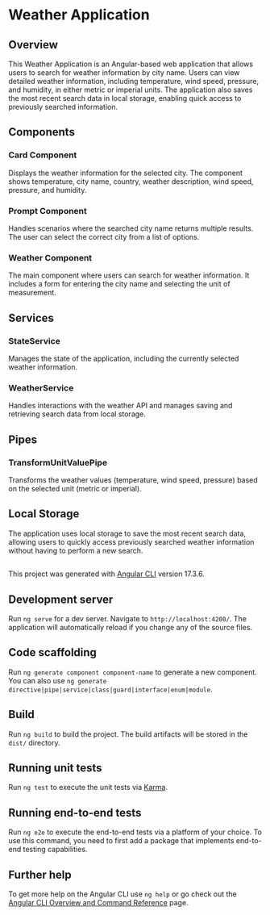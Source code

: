 # Weather Application

## Overview

This Weather Application is an Angular-based web application that allows users to search for weather information by city name. Users can view detailed weather information, including temperature, wind speed, pressure, and humidity, in either metric or imperial units. The application also saves the most recent search data in local storage, enabling quick access to previously searched information.

## Components

### Card Component

Displays the weather information for the selected city. The component shows temperature, city name, country, weather description, wind speed, pressure, and humidity.

### Prompt Component

Handles scenarios where the searched city name returns multiple results. The user can select the correct city from a list of options.

### Weather Component

The main component where users can search for weather information. It includes a form for entering the city name and selecting the unit of measurement.

## Services

### StateService

Manages the state of the application, including the currently selected weather information.

### WeatherService

Handles interactions with the weather API and manages saving and retrieving search data from local storage.

## Pipes

### TransformUnitValuePipe

Transforms the weather values (temperature, wind speed, pressure) based on the selected unit (metric or imperial).

## Local Storage

The application uses local storage to save the most recent search data, allowing users to quickly access previously searched weather information without having to perform a new search.

##

This project was generated with [Angular CLI](https://github.com/angular/angular-cli) version 17.3.6.

## Development server

Run `ng serve` for a dev server. Navigate to `http://localhost:4200/`. The application will automatically reload if you change any of the source files.

## Code scaffolding

Run `ng generate component component-name` to generate a new component. You can also use `ng generate directive|pipe|service|class|guard|interface|enum|module`.

## Build

Run `ng build` to build the project. The build artifacts will be stored in the `dist/` directory.

## Running unit tests

Run `ng test` to execute the unit tests via [Karma](https://karma-runner.github.io).

## Running end-to-end tests

Run `ng e2e` to execute the end-to-end tests via a platform of your choice. To use this command, you need to first add a package that implements end-to-end testing capabilities.

## Further help

To get more help on the Angular CLI use `ng help` or go check out the [Angular CLI Overview and Command Reference](https://angular.io/cli) page.
